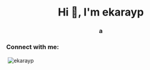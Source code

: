 <h1 align="center">Hi 👋, I'm ekarayp</h1>
<h3 align="center">a</h3>

<h3 align="left">Connect with me:</h3>
<p align="left">
</p>

<p>&nbsp;<img align="center" src="https://github-readme-stats.vercel.app/api?username=ekarayp&show_icons=true&locale=en" alt="ekarayp" /></p>    
